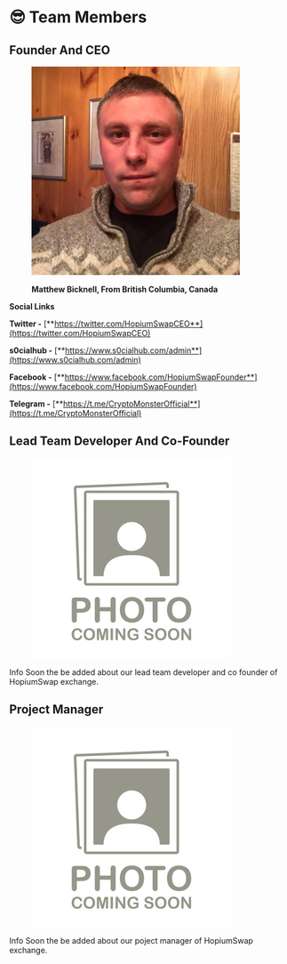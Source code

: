 # 😎 Team Members

## Founder And CEO

<div align="left">

<figure><img src=".gitbook/assets/306841773_499773082157485_5412527597842951864_n.jpg" alt="" width="375"><figcaption><p><strong>Matthew Bicknell, From British Columbia, Canada</strong></p></figcaption></figure>

</div>

**Social Links**

**Twitter -** [**https://twitter.com/HopiumSwapCEO**](https://twitter.com/HopiumSwapCEO)

**s0cialhub -** [**https://www.s0cialhub.com/admin**](https://www.s0cialhub.com/admin)

**Facebook -** [**https://www.facebook.com/HopiumSwapFounder**](https://www.facebook.com/HopiumSwapFounder)

**Telegram -** [**https://t.me/CryptoMonsterOfficial**](https://t.me/CryptoMonsterOfficial)





## Lead Team Developer And Co-Founder

<div align="left">

<figure><img src=".gitbook/assets/360_F_463667026_B6L8IGy2cgGYdYOkN8hBE55B1zpcVvDc.jpg" alt=""><figcaption></figcaption></figure>

</div>

Info Soon the be added about our lead team developer and co founder of HopiumSwap exchange.&#x20;

## Project Manager&#x20;

<div align="left">

<figure><img src=".gitbook/assets/360_F_463667026_B6L8IGy2cgGYdYOkN8hBE55B1zpcVvDc.jpg" alt=""><figcaption></figcaption></figure>

</div>

Info Soon the be added about our poject manager of HopiumSwap exchange.
